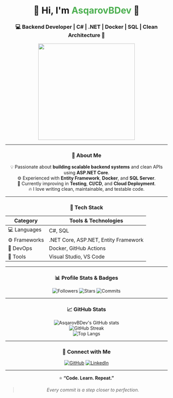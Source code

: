 <!---
👋 Welcome to ElshodDev's GitHub Profile!
--->

<div align="center">

# 🌟 Hi, I'm <span style="color:#4CAF50">AsqarovBDev</span> 👋  
### 💻 Backend Developer | C# | .NET | Docker | SQL | Clean Architecture 🚀  

<img src="https://media.giphy.com/media/qgQUggAC3Pfv687qPC/giphy.gif" width="300"/>

---

### 🧭 About Me
💡 Passionate about **building scalable backend systems** and clean APIs using **ASP.NET Core**.  
⚙️ Experienced with **Entity Framework**, **Docker**, and **SQL Server**.  
🌱 Currently improving in **Testing**, **CI/CD**, and **Cloud Deployment**.  
🔥 I love writing clean, maintainable, and testable code.  

---

### 🧰 Tech Stack

<div align="center">
  
| Category | Tools & Technologies |
|-----------|----------------------|
| 💻 Languages | C#, SQL |
| ⚙️ Frameworks | .NET Core, ASP.NET, Entity Framework |
| 🐳 DevOps | Docker, GitHub Actions |
| 🧩 Tools | Visual Studio, VS Code |

</div>

---

### 📊 Profile Stats & Badges

<div align="center">

![Followers](https://img.shields.io/github/followers/AsqarovBDev?style=for-the-badge&logo=github)
![Stars](https://img.shields.io/github/stars/AsqarovBDev?style=for-the-badge&logo=github)
![Commits](https://badgen.net/github/commits/AsqarovBDev/AsqarovBDev?icon=github)

</div>

---

### 📈 GitHub Stats

<div align="center">

![AsqarovBDev's GitHub stats](https://github-readme-stats.vercel.app/api?username=AsqarovBDev&show_icons=true&theme=tokyonight&hide_border=true&border_radius=12)  
![GitHub Streak](https://github-readme-streak-stats.herokuapp.com/?user=AsqarovBDev&theme=tokyonight&hide_border=true&border_radius=12)  
![Top Langs](https://github-readme-stats.vercel.app/api/top-langs/?username=AsqarovBDev&layout=compact&theme=tokyonight&hide_border=true&border_radius=12)

</div>

---

### 🔗 Connect with Me
<div align="center">

[![GitHub](https://img.shields.io/badge/GitHub-AsqarovBDev-black?style=for-the-badge&logo=github)](https://github.com/AsqarovBDev)
[![LinkedIn](https://img.shields.io/badge/LinkedIn-AsqarovBDev-blue?style=for-the-badge&logo=linkedin)](https://linkedin.com)

</div>

---

⭐ **“Code. Learn. Repeat.”**  
> _Every commit is a step closer to perfection._

</div>
